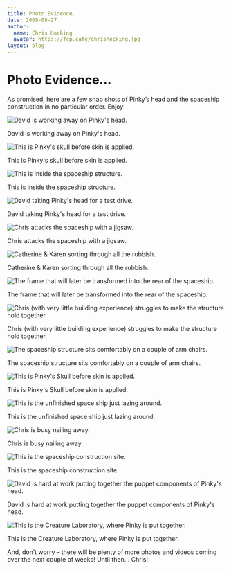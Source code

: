 ```yaml
---
title: Photo Evidence…
date: 2008-08-27
author:
  name: Chris Hocking
  avatar: https://fcp.cafe/chrishocking.jpg
layout: blog
---
```

# Photo Evidence…

As promised, here are a few snap shots of Pinky’s head and the spaceship construction in no particular order. Enjoy!

![David is working away on Pinky's head.](/static/blog/2008-08-sakooz_behind_the_scenes_001.jpg "David Working")

David is working away on Pinky's head.

![This is Pinky's skull before skin is applied.](/static/blog/2008-08-sakooz_behind_the_scenes_002.jpg "Pinky's Skull")

This is Pinky's skull before skin is applied.

![This is inside the spaceship structure.](/static/blog/2008-08-sakooz_behind_the_scenes_003.jpg "Inside the ship")

This is inside the spaceship structure.

![David taking Pinky's head for a test drive.](/static/blog/2008-08-sakooz_behind_the_scenes_015.jpg "The Ghost of Pinky")

David taking Pinky's head for a test drive.

![Chris attacks the spaceship with a jigsaw.](/static/blog/2008-08-sakooz_behind_the_scenes_004.jpg "Chris Building the Spaceship")

Chris attacks the spaceship with a jigsaw.

![Catherine & Karen sorting through all the rubbish.](/static/blog/2008-08-sakooz_behind_the_scenes_005.jpg "Catherine & Karen")

Catherine & Karen sorting through all the rubbish.

![The frame that will later be transformed into the rear of the spaceship.](/static/blog/2008-08-sakooz_behind_the_scenes_006.jpg "The Spaceship")

The frame that will later be transformed into the rear of the spaceship.

![Chris (with very little building experience) struggles to make the structure hold together.](/static/blog/2008-08-sakooz_behind_the_scenes_007.jpg "Chris is building away.")

Chris (with very little building experience) struggles to make the structure hold together.

![The spaceship structure sits comfortably on a couple of arm chairs.](/static/blog/2008-08-sakooz_behind_the_scenes_008.jpg "The Spaceship")

The spaceship structure sits comfortably on a couple of arm chairs.

![This is Pinky's Skull before skin is applied.](/static/blog/2008-08-sakooz_behind_the_scenes_009.jpg "Pinky's Skull")

This is Pinky's Skull before skin is applied.

![This is the unfinished space ship just lazing around.](/static/blog/2008-08-sakooz_behind_the_scenes_010.jpg "Spaceship")

This is the unfinished space ship just lazing around.

![Chris is busy nailing away.](/static/blog/2008-08-sakooz_behind_the_scenes_011.jpg "Chris busy nailing away.")

Chris is busy nailing away.

![This is the spaceship construction site.](/static/blog/2008-08-sakooz_behind_the_scenes_012.jpg "Construction Site")

This is the spaceship construction site.

![David is hard at work putting together the puppet components of Pinky's head.](/static/blog/2008-08-sakooz_behind_the_scenes_013.jpg "David hard at work")

David is hard at work putting together the puppet components of Pinky's head.

![This is the Creature Laboratory, where Pinky is put together.](/static/blog/2008-08-sakooz_behind_the_scenes_014.jpg "Creature Laboratory")

This is the Creature Laboratory, where Pinky is put together.

And, don’t worry – there will be plenty of more photos and videos coming over the next couple of weeks! Until then… Chris!